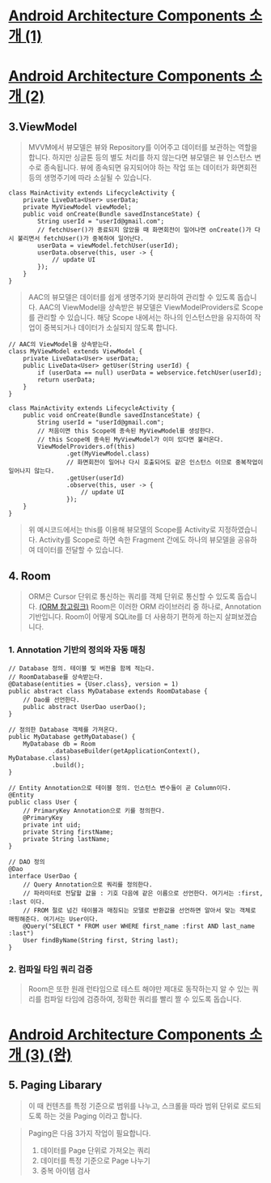 # [Android Architecture Components 소개 (1)](https://medium.com/@maryangmin/android-architecture-components-%EC%86%8C%EA%B0%9C-1-8e04491be1f6)
# [Android Architecture Components 소개 (2)](https://medium.com/@maryangmin/android-architecture-components-%EC%86%8C%EA%B0%9C-2-d41a9272e692)

## 3.ViewModel
> MVVM에서 뷰모델은 뷰와 Repository를 이어주고 데이터를 보관하는 역할을 합니다. 하지만 싱글톤 등의 별도 처리를 하지 않는다면 뷰모델은 뷰 인스턴스 변수로 종속됩니다. 뷰에 종속되면 유지되어야 하는 작업 또는 데이터가 화면회전 등의 생명주기에 따라 소실될 수 있습니다.

```
class MainActivity extends LifecycleActivity {
    private LiveData<User> userData;
    private MyViewModel viewModel;
    public void onCreate(Bundle savedInstanceState) {
        String userId = "userId@gmail.com";
        // fetchUser()가 종료되지 않았을 때 화면회전이 일어나면 onCreate()가 다시 불리면서 fetchUser()가 중복하여 일어난다.
        userData = viewModel.fetchUser(userId);
        userData.observe(this, user -> {
            // update UI
        });
    }
}
```

> AAC의 뷰모델은 데이터를 쉽게 생명주기와 분리하여 관리할 수 있도록 돕습니다. AAC의 ViewModel을 상속받은 뷰모델은 ViewModelProviders로 Scope를 관리할 수 있습니다. 해당 Scope 내에서는 하나의 인스턴스만을 유지하여 작업이 중복되거나 데이터가 소실되지 않도록 합니다.

```
// AAC의 ViewModel을 상속받는다.
class MyViewModel extends ViewModel {
    private LiveData<User> userData;
    public LiveData<User> getUser(String userId) {
        if (userData == null) userData = webservice.fetchUser(userId);
        return userData;
    }
}

class MainActivity extends LifecycleActivity {
    public void onCreate(Bundle savedInstanceState) {
        String userId = "userId@gmail.com";
        // 처음이면 this Scope에 종속된 MyViewModel를 생성한다.
        // this Scope에 종속된 MyViewModel가 이미 있다면 불러온다.
        ViewModelProviders.of(this)
                .get(MyViewModel.class)
                // 화면회전이 일어나 다시 호출되어도 같은 인스턴스 이므로 중복작업이 일어나지 않는다.
                .getUser(userId)
                .observe(this, user -> {
                    // update UI
                });
    }
}
```

> 위 예시코드에서는 this를 이용해 뷰모델의 Scope를 Activity로 지정하였습니다. Activity를 Scope로 하면 속한 Fragment 간에도 하나의 뷰모델을 공유하여 데이터를 전달할 수 있습니다.

## 4. Room
> ORM은 Cursor 단위로 통신하는 쿼리를 객체 단위로 통신할 수 있도록 돕습니다. [(ORM 참고링크)](https://d2.naver.com/helloworld/472196) Room은 이러한 ORM 라이브러리 중 하나로, Annotation 기반입니다. Room이 어떻게 SQLite를 더 사용하기 편하게 하는지 살펴보겠습니다.

### 1. Annotation 기반의 정의와 자동 매칭
```
// Database 정의. 테이블 및 버전을 함께 적는다.
// RoomDatabase를 상속받는다.
@Database(entities = {User.class}, version = 1)
public abstract class MyDatabase extends RoomDatabase {
    // Dao를 선언한다.
    public abstract UserDao userDao();
}

// 정의한 Database 객체를 가져온다.
public MyDatabase getMyDatabase() {
    MyDatabase db = Room
            .databaseBuilder(getApplicationContext(), MyDatabase.class)
            .build();
}

// Entity Annotation으로 테이블 정의. 인스턴스 변수들이 곧 Column이다.
@Entity
public class User {
    // PrimaryKey Annotation으로 키를 정의한다.
    @PrimaryKey
    private int uid;
    private String firstName;
    private String lastName;
}

// DAO 정의
@Dao
interface UserDao {
    // Query Annotation으로 쿼리를 정의한다.
    // 파라미터로 전달할 값을 : 기호 다음에 같은 이름으로 선언한다. 여기서는 :first, :last 이다.
    // FROM 절로 넘긴 테이블과 매칭되는 모델로 반환값을 선언하면 알아서 맞는 객체로 매핑해준다. 여기서는 User이다.
    @Query("SELECT * FROM user WHERE first_name :first AND last_name :last")
    User findByName(String first, String last);
}
```

### 2. 컴파일 타임 쿼리 검증
> Room은 또한 원래 런타임으로 테스트 해야만 제대로 동작하는지 알 수 있는 쿼리를 컴파일 타임에 검증하여, 정확한 쿼리를 빨리 짤 수 있도록 돕습니다.

# [Android Architecture Components 소개 (3) (완)](https://medium.com/@maryangmin/android-architecture-components-%EC%86%8C%EA%B0%9C-3-52980a9e22af)

## 5. Paging Libarary
> 이 때 컨텐츠를 특정 기준으로 범위를 나누고, 스크롤을 따라 범위 단위로 로드되도록 하는 것을 Paging 이라고 합니다.

> Paging은 다음 3가지 작업이 필요합니다.
> 1. 데이터를 Page 단위로 가져오는 쿼리
> 2. 데이터를 특정 기준으로 Page 나누기
> 3. 중복 아이템 검사
